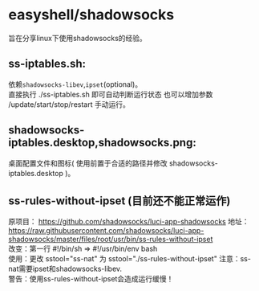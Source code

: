 # easyshell/shadowsocks  
旨在分享linux下使用shadowsocks的经验。  
## ss-iptables.sh:  
依赖`shadowsocks-libev`,`ipset`(optional)。  
直接执行 ./ss-iptables.sh 即可自动判断运行状态 也可以增加参数 /update/start/stop/restart 手动运行。  
## shadowsocks-iptables.desktop,shadowsocks.png:  
桌面配置文件和图标( 使用前置于合适的路径并修改 shadowsocks-iptables.desktop )。  
  
  
## ss-rules-without-ipset  (目前还不能正常运作)
原项目： https://github.com/shadowsocks/luci-app-shadowsocks 地址： https://raw.githubusercontent.com/shadowsocks/luci-app-shadowsocks/master/files/root/usr/bin/ss-rules-without-ipset  
改变：第一行 #!/bin/sh => #!/usr/bin/env bash  
使用：更改 sstool="ss-nat" 为 sstool="./ss-rules-without-ipset"	注意：ss-nat需要ipset和shadowsocks-libev.  
警告：使用ss-rules-without-ipset会造成运行缓慢！  
